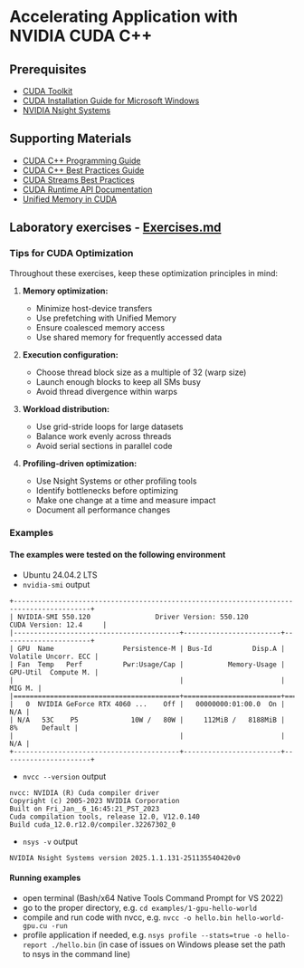 # Accelerating Application with NVIDIA CUDA C++

## Prerequisites

- [CUDA Toolkit](https://developer.nvidia.com/cuda-downloads)
- [CUDA Installation Guide for Microsoft Windows](https://docs.nvidia.com/cuda/cuda-installation-guide-microsoft-windows/)
- [NVIDIA Nsight Systems](https://developer.nvidia.com/nsight-systems/get-started)

## Supporting Materials

- [CUDA C++ Programming Guide](https://docs.nvidia.com/cuda/cuda-c-programming-guide/)
- [CUDA C++ Best Practices Guide](https://docs.nvidia.com/cuda/cuda-c-best-practices-guide/contents.html)
- [CUDA Streams Best Practices](https://developer.nvidia.com/blog/gpu-pro-tip-cuda-7-streams-simplify-concurrency/)
- [CUDA Runtime API Documentation](https://docs.nvidia.com/cuda/cuda-runtime-api/index.html)
- [Unified Memory in CUDA](https://developer.nvidia.com/blog/unified-memory-in-cuda-6/)

## Laboratory exercises - [Exercises.md](Exercises.md)


### Tips for CUDA Optimization

Throughout these exercises, keep these optimization principles in mind:

1. **Memory optimization:**
   - Minimize host-device transfers
   - Use prefetching with Unified Memory
   - Ensure coalesced memory access
   - Use shared memory for frequently accessed data

2. **Execution configuration:**
   - Choose thread block size as a multiple of 32 (warp size)
   - Launch enough blocks to keep all SMs busy
   - Avoid thread divergence within warps

3. **Workload distribution:**
   - Use grid-stride loops for large datasets
   - Balance work evenly across threads
   - Avoid serial sections in parallel code

4. **Profiling-driven optimization:**
   - Use Nsight Systems or other profiling tools
   - Identify bottlenecks before optimizing
   - Make one change at a time and measure impact
   - Document all performance changes

### Examples

#### The examples were tested on the following environment
- Ubuntu 24.04.2 LTS
- `nvidia-smi` output
```
+-----------------------------------------------------------------------------------------+
| NVIDIA-SMI 550.120                Driver Version: 550.120        CUDA Version: 12.4     |
|-----------------------------------------+------------------------+----------------------+
| GPU  Name                 Persistence-M | Bus-Id          Disp.A | Volatile Uncorr. ECC |
| Fan  Temp   Perf          Pwr:Usage/Cap |           Memory-Usage | GPU-Util  Compute M. |
|                                         |                        |               MIG M. |
|=========================================+========================+======================|
|   0  NVIDIA GeForce RTX 4060 ...    Off |   00000000:01:00.0  On |                  N/A |
| N/A   53C    P5             10W /   80W |     112MiB /   8188MiB |      8%      Default |
|                                         |                        |                  N/A |
+-----------------------------------------+------------------------+----------------------+
```
- `nvcc --version` output
```
nvcc: NVIDIA (R) Cuda compiler driver
Copyright (c) 2005-2023 NVIDIA Corporation
Built on Fri_Jan__6_16:45:21_PST_2023
Cuda compilation tools, release 12.0, V12.0.140
Build cuda_12.0.r12.0/compiler.32267302_0
```
- `nsys -v` output
```
NVIDIA Nsight Systems version 2025.1.1.131-251135540420v0
```

#### Running examples

- open terminal (Bash/x64 Native Tools Command Prompt for VS 2022)
- go to the proper directory, e.g. `cd examples/1-gpu-hello-world`
- compile and run code with nvcc, e.g. `nvcc -o hello.bin hello-world-gpu.cu -run`
- profile application if needed, e.g. `nsys profile --stats=true -o hello-report ./hello.bin` (in case of issues on Windows please set the path to nsys in the command line)
